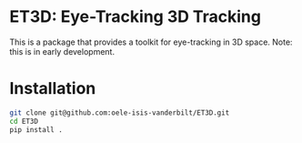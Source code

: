 # ET3D: Eye-Tracking 3D Tracking

This is a package that provides a toolkit for eye-tracking in 3D space. Note: this is in early development.

# Installation

```bash
git clone git@github.com:oele-isis-vanderbilt/ET3D.git
cd ET3D
pip install .
```
